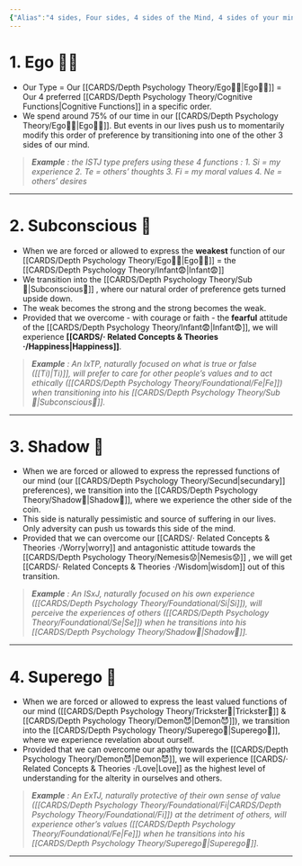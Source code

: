 ```yaml
---
{"Alias":"4 sides, Four sides, 4 sides of the Mind, 4 sides of your mind, Garden, side of the mind, sides of the mind","moc":"[[MOC 🗺️ Psychology]]","ref":"[[CS Joseph]]","dg-publish":true,"permalink":"/cards/depth-psychology-theory/4-sides-of-the-mind/","dgPassFrontmatter":true,"created":"2023-01-07T15:30:40.601+01:00","updated":"2023-05-27T15:36:21.609+02:00"}
---
```



# 1. Ego 🙋‍♂️
- Our Type = Our [[CARDS/Depth Psychology Theory/Ego🙋‍♂️\|Ego🙋‍♂️]] = Our 4 preferred [[CARDS/Depth Psychology Theory/Cognitive Functions\|Cognitive Functions]] in a specific order. 
- We spend around 75% of our time in our [[CARDS/Depth Psychology Theory/Ego🙋‍♂️\|Ego🙋‍♂️]].  But events in our lives push us to momentarily modify this order of preference by transitioning into one of the other 3 sides of our mind. 

> ***Example** : the ISTJ type prefers using these 4 functions : 
		1. Si = my experience 
		2. Te = others’ thoughts 
		3. Fi = my moral values 
		4. Ne = others’ desires*
---
# 2. Subconscious 🤸
- When we are forced or allowed to express the **weakest** function of our [[CARDS/Depth Psychology Theory/Ego🙋‍♂️\|Ego🙋‍♂️]] = the [[CARDS/Depth Psychology Theory/Infant😨\|Infant😨]]
- We transition into the [[CARDS/Depth Psychology Theory/Sub🤸\|Subconscious🤸]] , where our natural order of preference gets turned upside down. 
- The weak becomes the strong and the strong becomes the weak.
- Provided that we overcome - with courage or faith - the **fearful** attitude of the [[CARDS/Depth Psychology Theory/Infant😨\|Infant😨]], we will experience **[[CARDS/· Related Concepts & Theories ·/Happiness\|Happiness]]**.  

> ***Example** : An IxTP, naturally focused on what is true or false ([[Ti)\|Ti)]], will prefer to care for other people’s values and to act ethically ([[CARDS/Depth Psychology Theory/Foundational/Fe\|Fe]]) when transitioning into his [[CARDS/Depth Psychology Theory/Sub🤸\|Subconscious🤸]].* 
---
# 3. Shadow 👤
- When we are forced or allowed to express the repressed functions of our mind (our [[CARDS/Depth Psychology Theory/Secund\|secundary]] preferences), we transition into the [[CARDS/Depth Psychology Theory/Shadow👥\|Shadow👥]], where we experience the other side of the coin.
- This side is naturally pessimistic and source of suffering in our lives. Only adversity can push us towards this side of the mind.  
- Provided that we can overcome our [[CARDS/· Related Concepts & Theories ·/Worry\|worry]] and antagonistic attitude towards the [[CARDS/Depth Psychology Theory/Nemesis😟\|Nemesis😟]] , we will get [[CARDS/· Related Concepts & Theories ·/Wisdom\|wisdom]] out of this transition. 

> ***Example** : An ISxJ, naturally focused on his own experience ([[CARDS/Depth Psychology Theory/Foundational/Si\|Si]]), will perceive the experiences of others ([[CARDS/Depth Psychology Theory/Foundational/Se\|Se]]) when he transitions into his [[CARDS/Depth Psychology Theory/Shadow👥\|Shadow👥]].*
---
# 4. Superego 👹
- When we are forced or allowed to express the least valued functions of our mind ([[CARDS/Depth Psychology Theory/Trickster🤡\|Trickster🤡]] & [[CARDS/Depth Psychology Theory/Demon😈\|Demon😈]]), we transition into the [[CARDS/Depth Psychology Theory/Superego👹\|Superego👹]], where we experience revelation about ourself.
- Provided that we can overcome our apathy towards the [[CARDS/Depth Psychology Theory/Demon😈\|Demon😈]], we will experience [[CARDS/· Related Concepts & Theories ·/Love\|Love]] as the highest level of understanding for the alterity in ourselves and others. 

> ***Example** : An ExTJ, naturally protective of their own sense of value ([[CARDS/Depth Psychology Theory/Foundational/Fi\|CARDS/Depth Psychology Theory/Foundational/Fi]]) at the detriment of others, will experience other’s values ([[CARDS/Depth Psychology Theory/Foundational/Fe\|Fe]]) when he transitions into his [[CARDS/Depth Psychology Theory/Superego👹\|Superego👹]].* 
---
